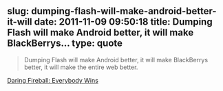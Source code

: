 slug: dumping-flash-will-make-android-better-it-will
date: 2011-11-09 09:50:18
title: Dumping Flash will make Android better, it will make BlackBerrys...
type: quote
---

> Dumping Flash will make Android better, it will make BlackBerrys better, it will make the entire web better.

[Daring Fireball: Everybody Wins](http://daringfireball.net/linked/2011/11/09/everybody-wins)
